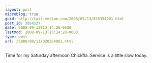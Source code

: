 ```yaml
---
layout: post
microblog: true
guid: http://twit.vmstan.com/2008/09/13/920354981.html
post_id: 3054327
date: 2008-09-13T13:14:20-0600
lastmod: 2008-09-13T13:14:20-0600
type: post
url: /2008/09/13/920354981.html
---
```

Time for my Saturday afternoon Chickfla. Service is a little slow today.
